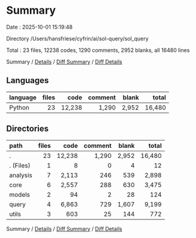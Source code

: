 # Summary

Date : 2025-10-01 15:19:48

Directory /Users/hansfriese/cyfrin/ai/sol-query/sol_query

Total : 23 files,  12238 codes, 1290 comments, 2952 blanks, all 16480 lines

Summary / [Details](details.md) / [Diff Summary](diff.md) / [Diff Details](diff-details.md)

## Languages
| language | files | code | comment | blank | total |
| :--- | ---: | ---: | ---: | ---: | ---: |
| Python | 23 | 12,238 | 1,290 | 2,952 | 16,480 |

## Directories
| path | files | code | comment | blank | total |
| :--- | ---: | ---: | ---: | ---: | ---: |
| . | 23 | 12,238 | 1,290 | 2,952 | 16,480 |
| . (Files) | 1 | 8 | 0 | 4 | 12 |
| analysis | 7 | 2,113 | 246 | 539 | 2,898 |
| core | 6 | 2,557 | 288 | 630 | 3,475 |
| models | 2 | 94 | 2 | 28 | 124 |
| query | 4 | 6,863 | 729 | 1,607 | 9,199 |
| utils | 3 | 603 | 25 | 144 | 772 |

Summary / [Details](details.md) / [Diff Summary](diff.md) / [Diff Details](diff-details.md)